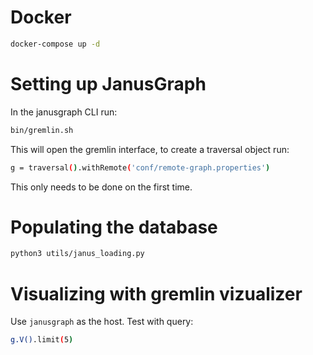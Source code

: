 # Docker

```bash
docker-compose up -d
```

# Setting up JanusGraph

In the janusgraph CLI run:

```bash
bin/gremlin.sh
```
This will open the gremlin interface, to create a traversal object run:

```bash
g = traversal().withRemote('conf/remote-graph.properties')
```

This only needs to be done on the first time.

# Populating the database

```bash
python3 utils/janus_loading.py
```

# Visualizing with gremlin vizualizer

Use ```janusgraph``` as the host. Test with query: 

```bash
g.V().limit(5)
```